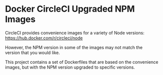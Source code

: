 # Docker CircleCI Upgraded NPM Images

CircleCI provides convenience images for a variety of Node versions: https://hub.docker.com/r/circleci/node

However, the NPM version in some of the images may not match the version that you would like.

This project contains a set of Dockerfiles that are based on the convenience images, but with the NPM version upgraded to specific versions.
